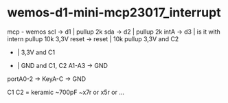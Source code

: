 # wemos-d1-mini-mcp23017_interrupt
mcp   - wemos
scl   -> d1 | pullup 2k
sda   -> d2 | pullup 2k
intA  -> d3 | is it with intern pullup 10k 3,3V
reset -> reset | 10k pullup 3,3V and C2
+ | 3,3V and C1
- | GND and C1, C2
A1-A3 -> GND

portA0-2 -> KeyA-C -> GND

C1 C2 = keramic ~700pF ~x7r or x5r or ... 

